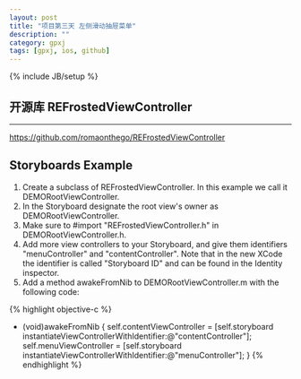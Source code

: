 ```yaml
---
layout: post
title: "项目第三天 左侧滑动抽屉菜单"
description: ""
category: gpxj
tags: [gpxj, ios, github]
---
```

{% include JB/setup %}

## 开源库 REFrostedViewController
---

<https://github.com/romaonthego/REFrostedViewController>

## Storyboards Example

1. Create a subclass of REFrostedViewController. In this example we call it DEMORootViewController.
1. In the Storyboard designate the root view's owner as DEMORootViewController.
1. Make sure to #import "REFrostedViewController.h" in DEMORootViewController.h.
1. Add more view controllers to your Storyboard, and give them identifiers "menuController" and "contentController". Note that in the new XCode the identifier is called "Storyboard ID" and can be found in the Identity inspector.
1. Add a method awakeFromNib to DEMORootViewController.m with the following code:

{% highlight objective-c %}
- (void)awakeFromNib
{
	self.contentViewController = [self.storyboard instantiateViewControllerWithIdentifier:@"contentController"];
	self.menuViewController = [self.storyboard instantiateViewControllerWithIdentifier:@"menuController"];
}
{% endhighlight %}
